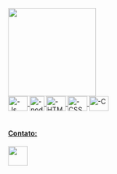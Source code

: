 <html>
<body>
  <div style="display: inline_block">
    <a href="https://github.com/jamirnasci">
    <img height="180em" src="https://github-readme-stats.vercel.app/api/top-langs/?username=jamirnasci&layout=compact&langs_count=7&theme=transparent"/>
  </div>
  <div style="display: inline_block">
    <img align="center" alt="-Js" height="30" width="40" src="https://cdn-icons-png.flaticon.com/512/5968/5968282.png">
    <img align="center" alt="-node" height="30" width="30" src="https://cdn.jsdelivr.net/gh/devicons/devicon/icons/nodejs/nodejs-original.svg">
    <img align="center" alt="-HTML" height="30" width="40" src="https://cdn.jsdelivr.net/gh/devicons/devicon/icons/html5/html5-original.svg">
    <img align="center" alt="-CSS" height="30" width="40" src="https://cdn.jsdelivr.net/gh/devicons/devicon/icons/css3/css3-original.svg">
    <img align="center" alt="-C" height="30" width="40" src="https://cdn.jsdelivr.net/gh/devicons/devicon/icons/c/c-original.svg">
  </div>
    <br>
  <div>
    <h4>Contato: </h4>
    <a href="http://api.whatsapp.com/send?phone=+5591983733745" target="_blank">
    <img width="40" height="40" src="https://cdn-icons-png.flaticon.com/512/1384/1384055.png" target="_blank"></a>
  </div>
</body>
</html>
